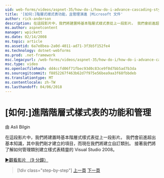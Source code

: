 ```yaml
---
uid: web-forms/videos/aspnet-35/how-do-i/how-do-i-advance-cascading-style-sheet-features-and-management
title: '[如何:]階層式樣式表功能，且管理演進 |Microsoft 文件'
author: rick-anderson
description: 在這段影片中，我們將建置時基本階層式樣式表從上一段影片。 我們會前進超出基本知識其中剛才所建立項目和...
ms.author: aspnetcontent
manager: wpickett
ms.date: 02/14/2008
ms.topic: article
ms.assetid: 6a7e8bea-2a0d-4011-ad71-3f3b5f152fe4
ms.technology: dotnet-webforms
ms.prod: .net-framework
msc.legacyurl: /web-forms/videos/aspnet-35/how-do-i/how-do-i-advance-cascading-style-sheet-features-and-management
msc.type: video
ms.openlocfilehash: dd4ccfd06f71fbec93d0c83ce9f0d7bb5ad7b3da
ms.sourcegitcommit: f8852267f463b62d7f975e56bea9aa3f68fbbdeb
ms.translationtype: MT
ms.contentlocale: zh-TW
ms.lasthandoff: 04/06/2018
---
```

<a name="how-do-i-advance-cascading-style-sheet-features-and-management"></a>[如何:]進階階層式樣式表的功能和管理
====================
由 Asli Bilgin

在這段影片中，我們將建置時基本階層式樣式表從上一段影片。 我們會前進超出基本知識，其中我們剛才建立的項目，而現在我們將建立自訂類別。 接著我們將了解如何管理類別建立樣式表精靈的 Visual Studio 2008。

[&#9654;觀看影片 （9 分鐘）](https://channel9.msdn.com/Blogs/ASP-NET-Site-Videos/how-do-i-advance-cascading-style-sheet-features-and-management)

> [!div class="step-by-step"]
> [上一頁](how-do-i-adding-elements-to-a-css-file-and-create-new-css-on-the-fly.md)
> [下一頁](how-do-i-converting-a-net-20-windows-forms-application-to-net-35.md)
